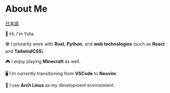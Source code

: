 # About Me

[日本語](./README-ja.md)

👋 Hi, I'm Yuta.

🛠️ I primarily work with **Rust**, **Python**, and **web technologies** (such as **React** and **TailwindCSS**).

🎮 I enjoy playing **Minecraft** as well.

🖥️ I'm currently transitioning from **VSCode** to **Neovim**.

🐧 I use **Arch Linux** as my development environment.
